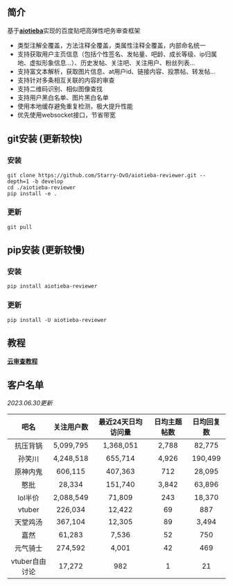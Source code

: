 ## 简介

基于[**aiotieba**](https://github.com/Starry-OvO/aiotieba)实现的百度贴吧高弹性吧务审查框架

+ 类型注解全覆盖，方法注释全覆盖，类属性注释全覆盖，内部命名统一
+ 支持获取用户主页信息（包括个性签名、发帖量、吧龄、成长等级、ip归属地、虚拟形象信息...）、历史发帖、关注吧、关注用户、粉丝列表...
+ 支持富文本解析，获取图片信息、at用户id、链接内容、投票帖、转发帖...
+ 支持针对多条相互关联的内容的审查
+ 支持二维码识别、相似图像查找
+ 支持用户黑白名单、图片黑白名单
+ 使用本地缓存避免重复检测，极大提升性能
+ 优先使用websocket接口，节省带宽

## git安装 (更新较快)

### 安装

```shell
git clone https://github.com/Starry-OvO/aiotieba-reviewer.git --depth=1 -b develop
cd ./aiotieba-reviewer
pip install -e .
```

### 更新

```shell
git pull
```

## pip安装 (更新较慢)

### 安装

```shell
pip install aiotieba-reviewer
```

### 更新

```shell
pip install -U aiotieba-reviewer
```

## 教程

[**云审查教程**](tutorial/reviewer.md)

## 客户名单

*2023.06.30更新*

|      吧名      | 关注用户数 | 最近24天日均访问量 | 日均主题帖数 | 日均回复数 |
| :------------: | :--------: | :----------------: | :----------: | :--------: |
|    抗压背锅    | 5,099,795  |     1,368,051      |    2,788     |   82,775   |
|     孙笑川     | 4,248,518  |      655,714       |    4,926     |  190,499   |
|    原神内鬼    |  606,115   |      407,363       |     712      |   28,095   |
|      憨批      |   28,334   |      151,740       |    3,842     |   63,896   |
|    lol半价     | 2,088,549  |       71,809       |     243      |   18,370   |
|     vtuber     |  226,034   |       12,422       |      69      |    887     |
|    天堂鸡汤    |  367,104   |       12,305       |      89      |   3,494    |
|      嘉然      |   61,283   |       7,536        |      52      |    750     |
|    元气骑士    |  274,592   |       4,001        |      42      |    469     |
| vtuber自由讨论 |   17,272   |        982         |      1       |     21     |
